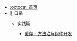 - [:octocat: 首页](/README)
- :memo: 目录
   - 实践篇
   
       - [缓存 - 方法注解组件开发](/md/practice/缓存-方法注解组件开发.md)



